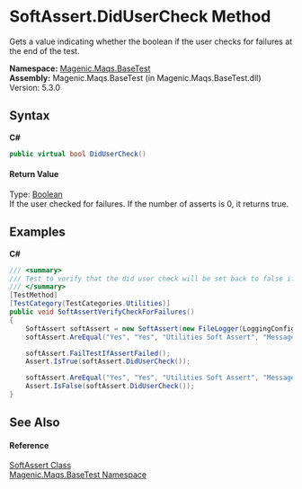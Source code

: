 # SoftAssert.DidUserCheck Method 
 

Gets a value indicating whether the boolean if the user checks for failures at the end of the test.

**Namespace:**&nbsp;<a href="MAQS_5/BaseTest_AUTOGENERATED/Magenic-Maqs-BaseTest_Namespace">Magenic.Maqs.BaseTest</a><br />**Assembly:**&nbsp;Magenic.Maqs.BaseTest (in Magenic.Maqs.BaseTest.dll) Version: 5.3.0

## Syntax

**C#**<br />
``` C#
public virtual bool DidUserCheck()
```


#### Return Value
Type: <a href="http://msdn2.microsoft.com/en-us/library/a28wyd50" target="_blank">Boolean</a><br />If the user checked for failures. If the number of asserts is 0, it returns true.

## Examples

**C#**<br />
``` C#
/// <summary>
/// Test to verify that the did user check will be set back to false if they check for failures
/// </summary>
[TestMethod]
[TestCategory(TestCategories.Utilities)]
public void SoftAssertVerifyCheckForFailures()
{
    SoftAssert softAssert = new SoftAssert(new FileLogger(LoggingConfig.GetLogDirectory(), "UnitTests.SoftAssertUnitTests.SoftAssertVerifyCheckForFailures"));
    softAssert.AreEqual("Yes", "Yes", "Utilities Soft Assert", "Message is not equal");

    softAssert.FailTestIfAssertFailed();
    Assert.IsTrue(softAssert.DidUserCheck());

    softAssert.AreEqual("Yes", "Yes", "Utilities Soft Assert", "Message is not equal");
    Assert.IsFalse(softAssert.DidUserCheck());
}
```


## See Also


#### Reference
<a href="MAQS_5/BaseTest_AUTOGENERATED/SoftAssert_Class">SoftAssert Class</a><br /><a href="MAQS_5/BaseTest_AUTOGENERATED/Magenic-Maqs-BaseTest_Namespace">Magenic.Maqs.BaseTest Namespace</a><br />
